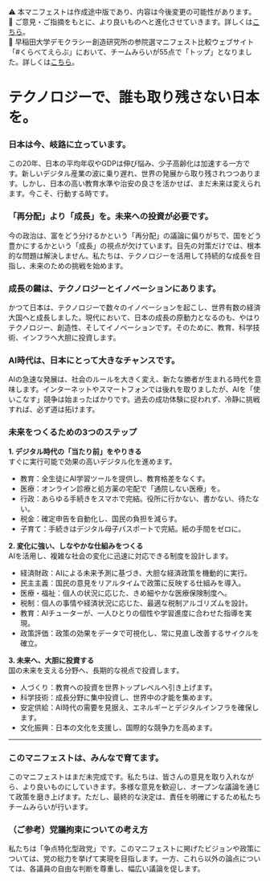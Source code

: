 ⚠️ 本マニフェストは作成途中版であり、内容は今後変更の可能性があります。  
💬 ご意見・ご指摘をもとに、より良いものへと進化させていきます。詳しくは[こちら](README.md#このマニフェスト自身もみんなの知恵を集めて改善していきます)。  
🎉 早稲⽥⼤学デモクラシー創造研究所の参院選マニフェスト比較ウェブサイト「#くらべてえらぶ」において、チームみらいが55点で「トップ」となりました。詳しくは[こちら](https://waseda-idi.jp/archives/3078)。    

# テクノロジーで、誰も取り残さない日本を。

### 日本は今、岐路に立っています。

この20年、日本の平均年収やGDPは伸び悩み、少子高齢化は加速する一方です。新しいデジタル産業の波に乗り遅れ、世界の発展から取り残されつつあります。しかし、日本の高い教育水準や治安の良さを活かせば、まだ未来は変えられます。今こそ、行動する時です。

### 「再分配」より「成長」を。未来への投資が必要です。

今の政治は、富をどう分けるかという「再分配」の議論に偏りがちで、国をどう豊かにするかという「成長」の視点が欠けています。目先の対策だけでは、根本的な問題は解決しません。私たちは、テクノロジーを活用して持続的な成長を目指し、未来のための挑戦を始めます。

### 成長の鍵は、テクノロジーとイノベーションにあります。

かつて日本は、テクノロジーで数々のイノベーションを起こし、世界有数の経済大国へと成長しました。現代において、日本の成長の原動力となるのも、やはりテクノロジー、創造性、そしてイノベーションです。そのために、教育、科学技術、インフラへ大胆に投資します。

### AI時代は、日本にとって大きなチャンスです。

AIの急速な発展は、社会のルールを大きく変え、新たな勝者が生まれる時代を意味します。インターネットやスマートフォンでは後れを取りましたが、AIを「使いこなす」競争は始まったばかりです。過去の成功体験に捉われず、冷静に挑戦すれば、必ず道は拓けます。

### 未来をつくるための3つのステップ

**1. デジタル時代の「当たり前」をやりきる**  
すぐに実行可能で効果の高いデジタル化を進めます。
*   教育：全生徒にAI学習ツールを提供し、教育格差をなくす。
*   医療：オンライン診療と処方薬の宅配で「通院しない医療」を。
*   行政：あらゆる手続きをスマホで完結。役所に行かない、書かない、待たない。
*   税金：確定申告を自動化し、国民の負担を減らす。
*   子育て：手続きはデジタル母子パスポートで完結。紙の手間をゼロに。

**2. 変化に強い、しなやかな仕組みをつくる**  
AIを活用し、複雑な社会の変化に迅速に対応できる制度を設計します。
*   経済財政：AIによる未来予測に基づき、大胆な経済政策を機動的に実行。
*   民主主義：国民の意見をリアルタイムで政策に反映する仕組みを導入。
*   医療・福祉：個人の状況に応じた、きめ細やかな医療保険制度へ。
*   税制：個人の事情や経済状況に応じた、最適な税制アルゴリズムを設計。
*   教育：AIチューターが、一人ひとりの個性や学習進度に合わせた指導を実現。
*   政策評価：政策の効果をデータで可視化し、常に見直し改善するサイクルを確立。

**3. 未来へ、大胆に投資する**  
国の未来を支える分野へ、長期的な視点で投資します。
*   人づくり：教育への投資を世界トップレベルへ引き上げます。
*   科学技術：成長分野に集中投資し、世界中の才能を集めます。
*   安定供給：AI時代の需要を見据え、エネルギーとデジタルインフラを確保します。
*   文化振興：日本の文化を支援し、国際的な競争力を高めます。

---

### このマニフェストは、みんなで育てます。

このマニフェストはまだ未完成です。私たちは、皆さんの意見を取り入れながら、より良いものにしていきます。多様な意見を歓迎し、オープンな議論を通じて政策を磨き上げます。ただし、最終的な決定は、責任を明確にするため私たちチームみらいが行います。

### （ご参考）党議拘束についての考え方

私たちは「争点特化型政党」です。このマニフェストに掲げたビジョンや政策については、党の総力を挙げて実現を目指します。一方、これら以外の論点については、各議員の自由な判断を尊重し、幅広い議論を促します。